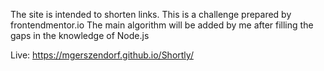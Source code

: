 The site is intended to shorten links. 
This is a challenge prepared by frontendmentor.io 
The main algorithm will be added by me after filling the gaps in the knowledge of Node.js

Live: https://mgerszendorf.github.io/Shortly/

